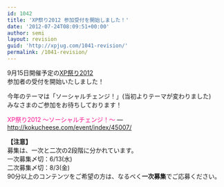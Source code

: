 ```yaml
---
id: 1042
title: 'XP祭り2012 参加受付を開始しました！'
date: '2012-07-24T08:09:51+00:00'
author: semi
layout: revision
guid: 'http://xpjug.com/1041-revision/'
permalink: /1041-revision/
---
```


9月15日開催予定の[XP祭り2012](http://xpjug.com/xp2012/ "XP祭り2012")  
参加者の受付を開始いたしました！

今年のテーマは「ソーシャルチェンジ！」(当初よりテーマが変わりました)  
みなさまのご参加をお待ちしております！

<font color="#FF1493">XP祭り2012 〜ソーシャルチェンジ！〜</font> — <http://kokucheese.com/event/index/45007/>

**【注意】**  
募集は、一次と二次の2段階に分かれています。  
一次募集〆切：6/13(水)  
二次募集〆切：8/3(金)  
90分以上のコンテンツをご希望の方は、なるべく**一次募集**でご応募ください。